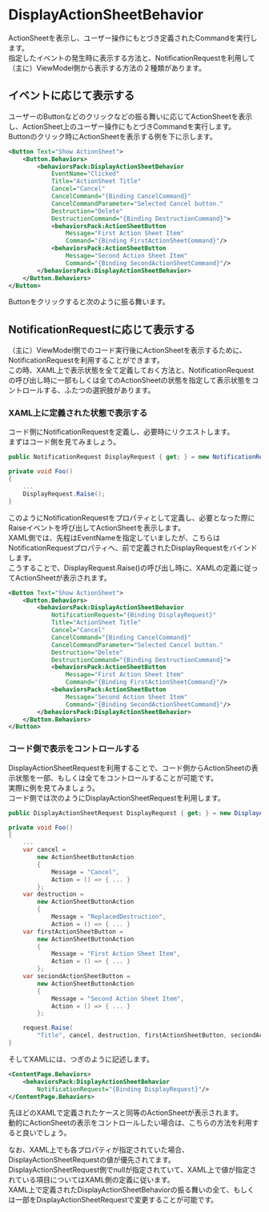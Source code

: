 # DisplayActionSheetBehavior

ActionSheetを表示し、ユーザー操作にもとづき定義されたCommandを実行します。    
指定したイベントの発生時に表示する方法と、NotificationRequestを利用して（主に）ViewModel側から表示する方法の２種類があります。  

## イベントに応じて表示する  

ユーザーのButtonなどのクリックなどの振る舞いに応じてActionSheetを表示し、ActionSheet上のユーザー操作にもとづきCommandを実行します。  
Buttonのクリック時にActionSheetを表示する例を下に示します。  

```xml
<Button Text="Show ActionSheet">
    <Button.Behaviors>
        <behaviorsPack:DisplayActionSheetBehavior
            EventName="Clicked"
            Title="ActionSheet Title"
            Cancel="Cancel"
            CancelCommand="{Binding CancelCommand}"
            CancelCommandParameter="Selected Cancel button."
            Destruction="Delete"
            DestructionCommand="{Binding DestructionCommand}">
            <behaviorsPack:ActionSheetButton 
                Message="First Action Sheet Item"
                Command="{Binding FirstActionSheetCommand}"/>
            <behaviorsPack:ActionSheetButton 
                Message="Second Action Sheet Item"
                Command="{Binding SecondActionSheetCommand}"/>
        </behaviorsPack:DisplayActionSheetBehavior>
    </Button.Behaviors>
</Button>
```

Buttonをクリックすると次のように振る舞います。  

## NotificationRequestに応じて表示する  

（主に）ViewModel側でのコード実行後にActionSheetを表示するために、NotificationRequestを利用することができます。  
この時、XAML上で表示状態を全て定義しておく方法と、NotificationRequestの呼び出し時に一部もしくは全てのActionSheetの状態を指定して表示状態をコントロールする、ふたつの選択肢があります。  

### XAML上に定義された状態で表示する  

コード側にNotificationRequestを定義し、必要時にリクエストします。  
まずはコード側を見てみましょう。  

```cs
public NotificationRequest DisplayRequest { get; } = new NotificationRequest();

private void Foo()
{
    ...
    DisplayRequest.Raise();
}
```

このようにNotificationRequestをプロパティとして定義し、必要となった際にRaiseイベントを呼び出してActionSheetを表示します。  
XAML側では、先程はEventNameを指定していましたが、こちらはNotificationRequestプロパティへ、前で定義されたDisplayRequestをバインドします。  
こうすることで、DisplayRequest.Raise()の呼び出し時に、XAMLの定義に従ってActionSheetが表示されます。

```xml
<Button Text="Show ActionSheet">
    <Button.Behaviors>
        <behaviorsPack:DisplayActionSheetBehavior
            NotificationRequest="{Binding DisplayRequest}"
            Title="ActionSheet Title"
            Cancel="Cancel"
            CancelCommand="{Binding CancelCommand}"
            CancelCommandParameter="Selected Cancel button."
            Destruction="Delete"
            DestructionCommand="{Binding DestructionCommand}">
            <behaviorsPack:ActionSheetButton 
                Message="First Action Sheet Item"
                Command="{Binding FirstActionSheetCommand}"/>
            <behaviorsPack:ActionSheetButton 
                Message="Second Action Sheet Item"
                Command="{Binding SecondActionSheetCommand}"/>
        </behaviorsPack:DisplayActionSheetBehavior>
    </Button.Behaviors>
</Button>
```

### コード側で表示をコントロールする  

DisplayActionSheetRequestを利用することで、コード側からActionSheetの表示状態を一部、もしくは全てをコントロールすることが可能です。  
実際に例を見てみましょう。  
コード側では次のようにDisplayActionSheetRequestを利用します。  

```cs
public DisplayActionSheetRequest DisplayRequest { get; } = new DisplayActionSheetRequest();

private void Foo()
{
    ...
    var cancel = 
        new ActionSheetButtonAction 
        { 
            Message = "Cancel", 
            Action = () => { ... }
        };
	var destruction = 
        new ActionSheetButtonAction 
        { 
            Message = "ReplacedDestruction", 
            Action = () => { ... }
	var firstActionSheetButton = 
        new ActionSheetButtonAction 
        { 
            Message = "First Action Sheet Item", 
            Action = () => { ... } 
        };
    var seciondActionSheetButton = 
        new ActionSheetButtonAction 
        { 
            Message = "Second Action Sheet Item", 
            Action = () => { ... } 
        };

	request.Raise(
        "Title", cancel, destruction, firstActionSheetButton, seciondActionSheetButton);
}
```

そしてXAMLには、つぎのように記述します。  

```xml
<ContentPage.Behaviors>
    <behaviorsPack:DisplayActionSheetBehavior
        NotificationRequest="{Binding DisplayRequest}"/>
</ContentPage.Behaviors>
```

先ほどのXAMLで定義されたケースと同等のActionSheetが表示されます。  
動的にActionSheetの表示をコントロールしたい場合は、こちらの方法を利用すると良いでしょう。  

なお、XAML上でも各プロパティが指定されていた場合、DisplayActionSheetRequestの値が優先されてます。  
DisplayActionSheetRequest側でnullが指定されていて、XAML上で値が指定されている項目についてはXAML側の定義に従います。  
XAML上で定義されたDisplayActionSheetBehaviorの振る舞いの全て、もしくは一部をDisplayActionSheetRequestで変更することが可能です。  
